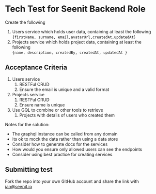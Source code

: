 # Tech Test for Seenit Backend Role

Create the following  
1. Users service which holds user data, containing at least the following  
`{firstName, surname, email,avatarUrl,createdAt,updatedAt}`  
2. Projects service which holds project data, containing at least the following  
`{name, description, createdBy, createdAt, updatedAt }`

## Acceptance Criteria
1. Users service
    1. RESTFul CRUD
    2. Ensure the email is unique and a valid format
2. Projects service
    1. RESTFul CRUD
    2. Ensure name is unique
3. Use GQL to combine or other tools to retrieve
    1. Projects with details of users who created them

Notes for the solution:
- The graphql instance can be called from any domain
- Its ok to mock the data rather than using a data store
- Consider how to generate docs for the services
- How would you ensure only allowed users can see the endpoints
- Consider using best practice for creating services

## Submitting test
Fork the repo into your own GitHub account and share the link with ian@seenit.io
